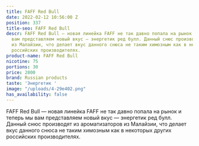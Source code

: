 ```yaml
---
title: FAFF Red Bull
date: 2022-02-12 10:56:00 Z
position: 337
title-seo: FAFF Red Bull
descr: FAFF Red Bull — новая линейка FAFF не так давно попала на рынок и теперь мы
  вам представляем новый вкус — энергетик ред булл. Данный снюс производят из ароматизаторов
  из Малайзии, что делает вкус данного снюса не таким химозным как в некоторых других
  российских производителях.
product-name: FAFF Red Bull
nicotine: 75
portions: 30
price: 2800
brand: Russian products
taste: 'Энергетик '
image: "/uploads/4-29e402.png"
has_availability: false
---
```


FAFF Red Bull — новая линейка FAFF не так давно попала на рынок и теперь мы вам представляем новый вкус — энергетик ред булл. Данный снюс производят из ароматизаторов из Малайзии, что делает вкус данного снюса не таким химозным как в некоторых других российских производителях.